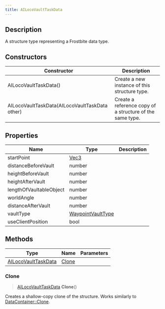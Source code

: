 ```yaml
---
title: AILocoVaultTaskData
---
```

## Description

A structure type representing a Frostbite data type.

## Constructors

| Constructor                                    | Description                                              |
| ---------------------------------------------- | -------------------------------------------------------- |
| AILocoVaultTaskData()                          | Create a new instance of this structure type.            |
| AILocoVaultTaskData(AILocoVaultTaskData other) | Create a reference copy of a structure of the same type. |

## Properties

| Name                    | Type                                   | Description |
| ----------------------- | -------------------------------------- | ----------- |
| startPoint              | [Vec3](/vext/ref/shared/class/vec3)      |             |
| distanceBeforeVault     | number                                 |             |
| heightBeforeVault       | number                                 |             |
| heightAfterVault        | number                                 |             |
| lengthOfVaultableObject | number                                 |             |
| worldAngle              | number                                 |             |
| distanceAfterVault      | number                                 |             |
| vaultType               | [WaypointVaultType](WaypointVaultType) |             |
| useClientPosition       | bool                                   |             |

## Methods

| Type                                       | Name            | Parameters |
| ------------------------------------------ | --------------- | ---------- |
| [AILocoVaultTaskData](AILocoVaultTaskData) | [Clone](#clone) |            |

### Clone

> [AILocoVaultTaskData](AILocoVaultTaskData) **Clone**()

Creates a shallow-copy clone of the structure. Works similarly to [DataContainer::Clone](/vext/ref/shared/class/datacontainer#clone).
